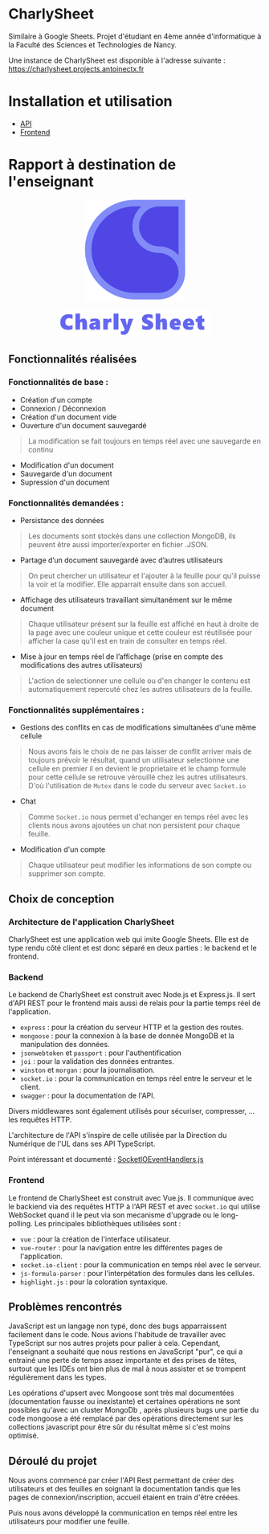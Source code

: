 # CharlySheet
Similaire à Google Sheets. Projet d'étudiant en 4ème année d'informatique à la Faculté des Sciences et Technologies de Nancy.

Une instance de CharlySheet est disponible à l'adresse suivante : https://charlysheet.projects.antoinectx.fr

# Installation et utilisation

* [API](./backend/README.md)
* [Frontend](./frontend/README.md)


# Rapport à destination de l'enseignant

<!-- logo charlysheet centré avec marqué en texte charlysheet en dessous -->
<p align="center">
  <img src="frontend/public/img/icon.svg" alt="CharlySheet logo" width="200"/>
  <br><br>
  <img src="frontend/public/img/background.png" alt="CharlySheet logo" width="300"/>
</p>

## Fonctionnalités réalisées 
### Fonctionnalités de base : 
- Création d'un compte
- Connexion / Déconnexion
- Création d'un document vide
- Ouverture d'un document sauvegardé
> La modification se fait toujours en temps réel avec une sauvegarde en continu
- Modification d'un document
- Sauvegarde d'un document
- Supression d'un document

### Fonctionnalités demandées : 
- Persistance des données 
> Les documents sont stockés dans une collection MongoDB, ils peuvent être aussi importer/exporter en fichier .JSON.
- Partage d’un document sauvegardé avec d’autres utilisateurs
> On peut chercher un utilisateur et l'ajouter à la feuille pour qu'il puisse la voir et la  modifier. Elle apparrait ensuite dans son accueil.
- Affichage des utilisateurs travaillant simultanément sur le même document
> Chaque utilisateur présent sur la feuille est affiché en haut à droite de la page avec une couleur unique et cette couleur est réutilisée pour afficher la case qu'il est en train de consulter en temps réel.
- Mise à jour en temps réel de l’affichage (prise en compte des modifications des autres
utilisateurs)
> L'action de selectionner une cellule ou d'en changer le contenu est automatiquement repercuté chez les autres utilisateurs de la feuille.

### Fonctionnalités supplémentaires :
- Gestions des conflits en cas de modifications simultanées d'une même cellule
> Nous avons fais le choix de ne pas laisser de conflit arriver mais de toujours prévoir le résultat, quand un utilisateur selectionne une cellule en premier il en devient le proprietaire et le champ formule pour cette cellule se retrouve vérouillé chez les autres utilisateurs. D'où l'utilisation de ``Mutex`` dans le code du serveur avec ``Socket.io``
- Chat
> Comme ``Socket.io`` nous permet d'echanger en temps réel avec les clients nous avons ajoutées un chat non persistent pour chaque feuille.
- Modification d'un compte
> Chaque utilisateur peut modifier les informations de son compte ou supprimer son compte.

## Choix de conception

### Architecture de l'application CharlySheet
CharlySheet est une application web qui imite Google Sheets. Elle est de type rendu côté client et est donc séparé en deux parties : le backend et le frontend.

### Backend
Le backend de CharlySheet est construit avec Node.js et Express.js. Il sert d'API REST pour le frontend mais aussi de relais pour la partie temps réel de l'application.
- ``express`` : pour la création du serveur HTTP et la gestion des routes.
- ``mongoose`` : pour la connexion à la base de donnée MongoDB et la manipulation des données.
- ``jsonwebtoken`` et ``passport`` : pour l'authentification
- ``joi`` : pour la validation des données entrantes.
- ``winston`` et ``morgan`` : pour la journalisation.
- ``socket.io`` : pour la communication en temps réel entre le serveur et le client.
- ``swagger`` : pour la documentation de l'API.

Divers middlewares sont également utilisés pour sécuriser, compresser, ... les requêtes HTTP.

L'architecture de l'API s'inspire de celle utilisée par la Direction du Numérique de l'UL dans ses API TypeScript.

Point intéressant et documenté : 
[SocketIOEventHandlers.js](./backend/src/handlers/SocketIOEventHandlers.js)

### Frontend
Le frontend de CharlySheet est construit avec Vue.js. Il communique avec le backiend via des requêtes HTTP à l'API REST et avec ``socket.io`` qui utilise WebSocket quand il le peut via son mecanisme d'upgrade ou le long-polling. Les principales bibliothèques utilisées sont :
- ``vue`` : pour la création de l'interface utilisateur.
- ``vue-router`` : pour la navigation entre les différentes pages de l'application.
- ``socket.io-client`` : pour la communication en temps réel avec le serveur.
- ``js-formula-parser`` : pour l'interpétation des formules dans les cellules.
- ``highlight.js`` : pour la coloration syntaxique.

## Problèmes rencontrés

JavaScript est un langage non typé, donc des bugs apparraissent facilement dans le code. Nous avions l'habitude de travailler avec TypeScript sur nos autres projets pour palier à cela. Cependant, l'enseignant a souhaité que nous restions en JavaScript "pur", ce qui a entrainé une perte de temps assez importante et des prises de têtes, surtout que les IDEs ont bien plus de mal à nous assister et se trompent régulièrement dans les types.

Les opérations d'upsert avec Mongoose sont très mal documentées (documentation fausse ou inexistante) et certaines opérations ne sont possibles qu'avec un cluster MongoDb , après plusieurs bugs une partie du code mongoose a été remplacé par des opérations directement sur les collections javascript pour être sûr du résultat même si c'est moins optimisé.

## Déroulé du projet
Nous avons commencé par créer l'API Rest permettant de créer des utilisateurs et des feuilles en soignant la documentation tandis que les pages de connexion/inscription, accueil étaient en train d'être créées.

Puis nous avons développé la communication en temps réel entre les utilisateurs pour modifier une feuille.
